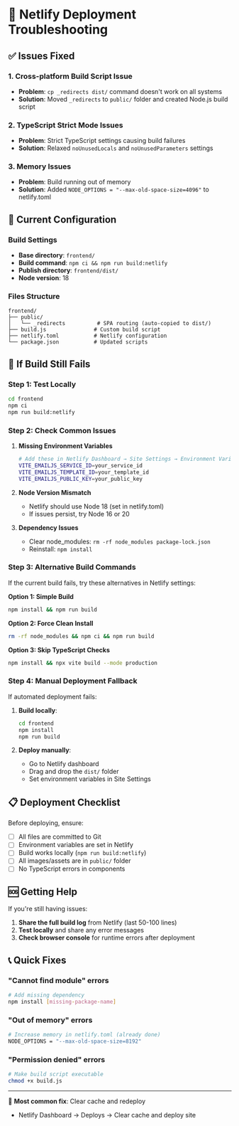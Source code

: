 # 🔧 Netlify Deployment Troubleshooting

## ✅ Issues Fixed

### 1. **Cross-platform Build Script Issue**
- **Problem**: `cp _redirects dist/` command doesn't work on all systems
- **Solution**: Moved `_redirects` to `public/` folder and created Node.js build script

### 2. **TypeScript Strict Mode Issues**
- **Problem**: Strict TypeScript settings causing build failures
- **Solution**: Relaxed `noUnusedLocals` and `noUnusedParameters` settings

### 3. **Memory Issues**
- **Problem**: Build running out of memory
- **Solution**: Added `NODE_OPTIONS = "--max-old-space-size=4096"` to netlify.toml

## 🚀 Current Configuration

### Build Settings
- **Base directory**: `frontend/`
- **Build command**: `npm ci && npm run build:netlify`
- **Publish directory**: `frontend/dist/`
- **Node version**: 18

### Files Structure
```
frontend/
├── public/
│   └── _redirects          # SPA routing (auto-copied to dist/)
├── build.js               # Custom build script
├── netlify.toml           # Netlify configuration
└── package.json           # Updated scripts
```

## 🐛 If Build Still Fails

### Step 1: Test Locally
```bash
cd frontend
npm ci
npm run build:netlify
```

### Step 2: Check Common Issues

1. **Missing Environment Variables**
   ```bash
   # Add these in Netlify Dashboard → Site Settings → Environment Variables
   VITE_EMAILJS_SERVICE_ID=your_service_id
   VITE_EMAILJS_TEMPLATE_ID=your_template_id
   VITE_EMAILJS_PUBLIC_KEY=your_public_key
   ```

2. **Node Version Mismatch**
   - Netlify should use Node 18 (set in netlify.toml)
   - If issues persist, try Node 16 or 20

3. **Dependency Issues**
   - Clear node_modules: `rm -rf node_modules package-lock.json`
   - Reinstall: `npm install`

### Step 3: Alternative Build Commands

If the current build fails, try these alternatives in Netlify settings:

**Option 1: Simple Build**
```bash
npm install && npm run build
```

**Option 2: Force Clean Install**
```bash
rm -rf node_modules && npm ci && npm run build
```

**Option 3: Skip TypeScript Checks**
```bash
npm install && npx vite build --mode production
```

### Step 4: Manual Deployment Fallback

If automated deployment fails:

1. **Build locally**:
   ```bash
   cd frontend
   npm install
   npm run build
   ```

2. **Deploy manually**:
   - Go to Netlify dashboard
   - Drag and drop the `dist/` folder
   - Set environment variables in Site Settings

## 📋 Deployment Checklist

Before deploying, ensure:

- [ ] All files are committed to Git
- [ ] Environment variables are set in Netlify
- [ ] Build works locally (`npm run build:netlify`)
- [ ] All images/assets are in `public/` folder
- [ ] No TypeScript errors in components

## 🆘 Getting Help

If you're still having issues:

1. **Share the full build log** from Netlify (last 50-100 lines)
2. **Test locally** and share any error messages
3. **Check browser console** for runtime errors after deployment

## 📞 Quick Fixes

### "Cannot find module" errors
```bash
# Add missing dependency
npm install [missing-package-name]
```

### "Out of memory" errors
```bash
# Increase memory in netlify.toml (already done)
NODE_OPTIONS = "--max-old-space-size=8192"
```

### "Permission denied" errors
```bash
# Make build script executable
chmod +x build.js
```

---

🎯 **Most common fix**: Clear cache and redeploy
- Netlify Dashboard → Deploys → Clear cache and deploy site

